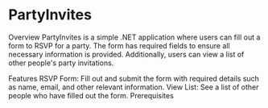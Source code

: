 # PartyInvites
Overview
PartyInvites is a simple .NET application where users can fill out a form to RSVP for a party. The form has required fields to ensure all necessary information is provided. Additionally, users can view a list of other people's party invitations.

Features
RSVP Form: Fill out and submit the form with required details such as name, email, and other relevant information.
View List: See a list of other people who have filled out the form.
Prerequisites
